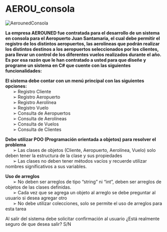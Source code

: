 # AEROU_consola
![AerounedConsola](https://user-images.githubusercontent.com/113799193/228375272-b3c9ba9f-7e04-4d39-be84-951d7ae4ead9.png)

<strong>La empresa AEROUNED fue contratada para el desarrollo de un sistema en consola para el Aeropuerto Juan Santamaria, el cual debe permitir el registro de los distintos aeropuertos, las aerolíneas que podrán realizar los distintos destinos a los aeropuertos seleccionados por los clientes, para llevar un control de 
los diferentes vuelos realizados durante el año. Es por esa razón que le han contratado a usted para que diseñe y programe un sistema en C# que 
cuente con las siguientes funcionalidades:</strong>

<strong>El sistema debe contar con un menú principal con las siguientes opciones:</strong>
<br>&nbsp;&nbsp;&nbsp;&nbsp;&nbsp;&nbsp;➢ Registro Cliente
<br>&nbsp;&nbsp;&nbsp;&nbsp;&nbsp;&nbsp;➢ Registro Aeropuerto
<br>&nbsp;&nbsp;&nbsp;&nbsp;&nbsp;&nbsp;➢ Registro Aerolínea
<br>&nbsp;&nbsp;&nbsp;&nbsp;&nbsp;&nbsp;➢ Registro Vuelo
<br>&nbsp;&nbsp;&nbsp;&nbsp;&nbsp;&nbsp;➢ Consulta de Aeropuertos
<br>&nbsp;&nbsp;&nbsp;&nbsp;&nbsp;&nbsp;➢ Consulta de Aerolíneas
<br>&nbsp;&nbsp;&nbsp;&nbsp;&nbsp;&nbsp;➢ Consulta de Vuelos
<br>&nbsp;&nbsp;&nbsp;&nbsp;&nbsp;&nbsp;➢ Consulta de Clientes

<strong>Debe utilizar POO (Programación orientada a objetos) para resolver el problema</strong>
<br>&nbsp;&nbsp;&nbsp;&nbsp;&nbsp;&nbsp;➢ Las clases de objetos (Cliente, Aeropuerto, Aerolínea, Vuelo) solo deben tener la estructura de la clase y sus propiedades
<br>&nbsp;&nbsp;&nbsp;&nbsp;&nbsp;&nbsp;➢ Las clases no deben tener métodos vacíos y recuerde utilizar nombres significativos a sus variables.

<strong>Uso de arreglos</strong>
<br>&nbsp;&nbsp;&nbsp;&nbsp;&nbsp;&nbsp;➢ No deben ser arreglos de tipo “string” ni “int”, deben ser arreglos de objetos de las clases definidas.
<br>&nbsp;&nbsp;&nbsp;&nbsp;&nbsp;&nbsp;➢ Cada vez que se agrega un objeto al arreglo se debe preguntar al usuario si desea agregar otro
<br>&nbsp;&nbsp;&nbsp;&nbsp;&nbsp;&nbsp;➢ No debe utilizar colecciones, solo se permite el uso de arreglos para esta tarea

Al salir del sistema debe solicitar confirmación al usuario ¿Está realmente seguro de que desea salir? S/N
